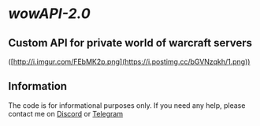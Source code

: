 # _wowAPI-2.0_
## Custom API for private world of warcraft servers
([http://i.imgur.com/FEbMK2p.png](https://i.postimg.cc/bGVNzqkh/1.png))
## Information

The code is for informational purposes only. If you need any help, please contact me on <a href="https://discordapp.com/users/416812391003586571" target="_blank">Discord</a> or <a href="https://t.me/nulls18" target="_blank">Telegram</a>

